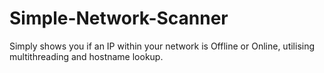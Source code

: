# Simple-Network-Scanner
Simply shows you if an IP within your network is Offline or Online, utilising multithreading and hostname lookup.
